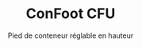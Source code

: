 ---
title: "ConFoot CFU"
subtitle: "Pied de conteneur réglable en hauteur"
mainImage: "/images/products/confoot-leg-cfu-main.jpg"
gallery:
  - "/images/products/confoot-leg-cfu-1.jpg"
  - "/images/products/confoot-leg-cfu-2.jpg"
  - "/images/products/confoot-leg-cfu-3.jpg"
shortDescription: "ConFoot CFU est un pied de conteneur réglable en hauteur qui vous permet d'ajuster la hauteur du conteneur du niveau du sol jusqu'à 1,5 mètre, sans nécessiter d'équipement supplémentaire pour la manipulation des conteneurs."
technicalDescription: "Le ConFoot CFU est conçu en acier de haute qualité et est doté de notre mécanisme de verrouillage breveté pour une fixation sécurisée sur les châssis d'angle du conteneur. Il permet une utilisation flexible des conteneurs dans différents environnements et à diverses fins."
videoID: "HDhFIRA-oZU"
specifications:
  - name: "Poids"
    value: "46 kg lorsqu'assemblé (poids de chaque pièce inférieur à 25 kg)"
  - name: "Capacité de charge"
    value: "20 tonnes"
  - name: "Plage de réglage"
    value: "0–1,500 mm"
  - name: "Matériau"
    value: "Acier de haute qualité"
price: "6.300 EUR"
priceVAT: "7.623 EUR"
pricingNotes: "Remises sur volume disponibles. Contactez-nous pour des devis personnalisés."
buyLink: "/contact"
howToUse: |
  1. Positionnez le CFU sous le coin du conteneur
  2. Engagez le mécanisme de verrouillage
  3. Réglez la hauteur selon les besoins (du niveau du sol à plus d'un mètre)
  4. Vérifiez la fixation sécurisée
  5. Répétez l'opération pour tous les coins nécessaires
benefits:
  - title: "Aucun équipement supplémentaire requis"
    description: "Manipulation complète des conteneurs avec uniquement les pieds CFU, éliminant le besoin de machines lourdes"
  - title: "Réglage en hauteur"
    description: "Ajustez facilement la hauteur du conteneur du niveau du sol à plus d'un mètre (0-1,500 mm)"
  - title: "Poids maniable"
    description: "Constitué de plusieurs pièces pesant chacune moins de 25 kg, ce qui facilite la manipulation"
  - title: "Applications polyvalentes"
    description: "Convient à divers secteurs, notamment les entreprises de transport, les forces armées, les installations de production, les chaînes de distribution, les ports et l'aide humanitaire"
  - title: "Utilisation flexible"
    description: "Permet une utilisation flexible des conteneurs dans différents environnements et à diverses fins"
  - title: "Flux de travail optimisé"
    description: "Rationalise les processus de manipulation des conteneurs, améliorant l'efficacité opérationnelle"
articleContent: |
  ## Qu'est-ce que le ConFoot CFU ?

  ConFoot CFU est une solution de pied de conteneur réglable en hauteur conçue pour offrir une polyvalence et une flexibilité maximales dans la manipulation des conteneurs. Ce système innovant vous permet de régler la hauteur du conteneur du niveau du sol à plus d'un mètre (0-1,500 mm), sans nécessiter d'équipement supplémentaire. Le modèle CFU se distingue par sa capacité à travailler avec des conteneurs standard dans divers environnements et à diverses fins, ce qui en fait un choix idéal pour les entreprises de multiples secteurs.

  ## Comment ça fonctionne

  Le ConFoot CFU se fixe directement sur les châssis d'angle du conteneur, offrant une base stable pour le chargement, le déchargement et le stockage temporaire. Son design réglable garantit une flexibilité pour positionner les conteneurs à la hauteur optimale pour vos besoins spécifiques. Le système se compose de plusieurs pièces dont le poids individuel est inférieur à 25 kg, ce qui le rend facile à manipuler pour les opérateurs, tandis que le poids total du pied assemblé est de 46 kg. Le mécanisme de fixation simple permet une mise en service et un retrait rapides, réduisant considérablement le temps et les ressources nécessaires aux opérations de manipulation des conteneurs.

  ## Applications du ConFoot CFU

  ### Entreprises de transport
  Le ConFoot CFU excelle dans les opérations de transport nécessitant un réglage en hauteur et une grande flexibilité. Les entreprises de transport peuvent utiliser les pieds CFU pour charger, décharger et positionner facilement les conteneurs sans recourir à des machines lourdes supplémentaires, rationalisant ainsi les opérations et réduisant les coûts d'équipement.

  ### Forces armées
  Pour les forces armées, le CFU offre une solution portable et polyvalente permettant de déployer rapidement des installations à base de conteneurs dans divers terrains et environnements. La capacité de réglage en hauteur permet un positionnement optimal même sur un terrain irrégulier.

  ### Installations de production
  Les installations de production bénéficient de la capacité du CFU à créer des configurations de production flexibles grâce à des hauteurs de conteneurs réglables. En permettant de positionner les conteneurs précisément là où ils sont nécessaires et à la bonne hauteur, le système facilite des flux de production efficaces et une gestion optimisée des stocks.

  ### Chaînes de distribution
  Les opérations de distribution peuvent utiliser les pieds CFU pour des solutions de stockage temporaires ou saisonnières, en ajustant la hauteur des conteneurs pour correspondre aux quais de chargement ou à d'autres exigences d'infrastructure.

  ### Ports
  Dans les environnements portuaires, le CFU offre une flexibilité pour la manipulation et le stockage temporaire des conteneurs, permettant une utilisation efficace de l'espace et des ressources sans dépendre exclusivement des équipements de levage lourds.

  ### Aide humanitaire
  Pour les opérations d'aide humanitaire, le CFU offre une solution pratique pour déployer rapidement des installations à base de conteneurs dans des environnements difficiles, avec la possibilité d'ajuster les hauteurs pour s'adapter à différents terrains et besoins opérationnels.

  ## Avantages du ConFoot CFU

  ### Aucun équipement supplémentaire requis
  Le CFU élimine le besoin de grues, de chariots élévateurs ou d'autres machines lourdes pour la manipulation des conteneurs, réduisant ainsi les coûts opérationnels et la dépendance à l'égard d'équipements spécialisés.

  ### Capacité de réglage en hauteur
  Avec une plage de réglage de 0 à 1,500 mm, le CFU offre une flexibilité inégalée pour positionner les conteneurs à la hauteur optimale pour diverses applications et environnements.

  ### Poids maniable
  Malgré sa construction robuste et sa capacité de charge de 20 tonnes, le CFU est conçu pour faciliter la manipulation par l'opérateur. Chaque composant pèse moins de 25 kg, ce qui rend l'assemblage et le positionnement aisés.

  ### Applications polyvalentes
  Le design du CFU le rend adapté à un large éventail d'industries et d'applications, allant de la logistique et la fabrication jusqu'à la défense et l'aide humanitaire.

  ### Flexibilité opérationnelle
  En permettant l'utilisation des conteneurs dans différents environnements et à diverses fins, le CFU étend l'utilité des conteneurs standards au-delà des rôles traditionnels de transport et de stockage.

  ## Spécifications techniques

  - **Capacité de charge** : 20 tonnes
  - **Poids total** : 46 kg lorsqu'assemblé
  - **Poids des composants** : Chaque pièce pèse moins de 25 kg
  - **Plage de réglage** : 0–1,500 mm
  - **Matériau** : Acier de haute qualité avec finition durable
  - **Compatibilité** : Châssis d'angle standard pour conteneurs

  Le ConFoot CFU représente une avancée significative dans la technologie de manipulation des conteneurs, offrant une solution qui combine réglabilité en hauteur, polyvalence et simplicité opérationnelle en un seul produit.
---